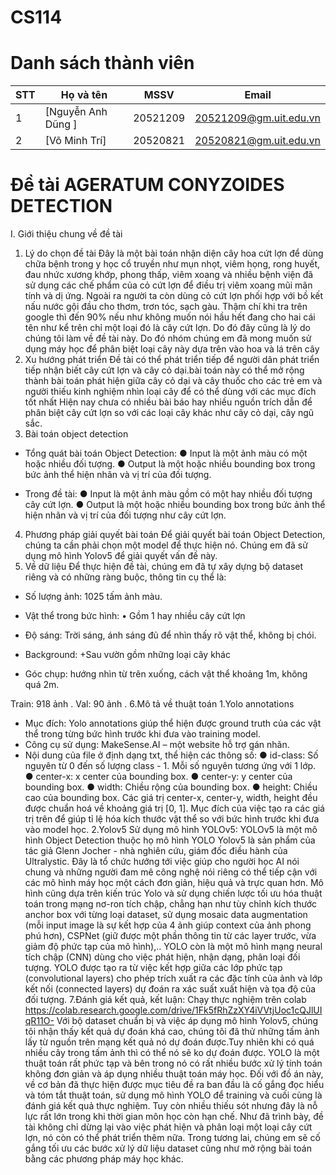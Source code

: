 # CS114
# Danh sách thành viên 
| STT | Họ và tên | MSSV | Email |
|-----|-------|------|-------|
| 1 | [Nguyễn Anh Dũng ] | 20521209 | 20521209@gm.uit.edu.vn |
| 2 | [Võ Minh Trí] | 20520821 | 20520821@gm.uit.edu.vn |

# Đề tài  AGERATUM CONYZOIDES DETECTION

I. Giới thiệu chung về đề tài
1. Lý do chọn đề tài
Đây là một bài toán nhận diện cây hoa cứt lợn để dùng chữa bệnh trong y học cổ truyền như mụn nhọt, viêm họng, rong huyết, đau nhức xương khớp, phong thấp, viêm xoang và nhiều bệnh viện đã sử dụng các chế phẩm của cỏ cứt lợn để điều trị viêm xoang mũi mãn tính và dị ứng.
Ngoài ra người ta còn dùng cỏ cứt lợn phối hợp với bồ kết nấu nước gội đầu cho thơm, trơn tóc, sạch gàu.
Thậm chí khi tra trên google thì đến 90% nếu như không muốn nói hầu hết đang cho hai cái tên như kể trên chỉ một loại đó là cây cứt lợn.
Do đó đây cũng là lý do chúng tôi làm về đề tài này.
Do đó nhóm chúng em đã mong muốn sử dụng máy học để phân biệt loại cây này dựa trên vào hoa và lá trên cây
2. Xu hướng phát triển
Đề tài có thể phát triển tiếp để người dân phát triển tiếp nhận biết cây cứt lợn và cây cỏ dại.bài toán này có thể mở rộng thành bài toán phát hiện giữa cây cỏ dại và cây thuốc cho các trẻ em và người thiếu kinh nghiệm nhìn loại cây để có thể dùng với các mục đích tốt nhất
Hiện nay chưa có nhiều bài báo hay nhiều nguồn trích dẫn để phân biệt cây cứt lợn so với các loại cây khác như cây cỏ dại, cây ngũ sắc.  
3. Bài toán object detection
+ Tổng quát bài toán Object Detection:
●	Input là  một ảnh màu có một hoặc nhiều đối tượng.
●	Output là một hoặc nhiều bounding box trong bức ảnh thể hiện nhãn và vị trí của đối tượng.

+ Trong đề tài:
●	Input là một ảnh màu gồm có một hay nhiều đối tượng cây cứt lợn.
●	Output là một hoặc nhiều bounding box trong bức ảnh thể hiện nhãn và vị trí của đối tượng như cây cứt lợn.
4. Phương pháp giải quyết bài toán
Để giải quyết bài toán Object Detection, chúng ta cần phải chọn một model để thực hiện nó. Chúng em đã sử dụng mô hình Yolov5 để giải quyết vấn đề này. 
5. Về dữ liệu
 Để thực hiện đề tài, chúng em đã tự xây dựng bộ dataset riêng và có những ràng buộc, thông tin cụ thể là:
- Số lượng ảnh: 1025 tấm ảnh màu. 
     
- Vật thể trong bức hình: 
•	Gồm 1 hay nhiều cây cứt lợn
- Độ sáng: Trời sáng, ánh sáng đủ để nhìn thấy rõ vật thể, không bị chói.
- Background: 
+Sau vườn gồm những loại cây khác 
- Góc chụp: hướng nhìn từ trên xuống, cách vật thể khoảng 1m, không quá 2m.

Train: 918 ảnh .
Val: 90 ảnh .
6.Mô tả về thuật toán
1.Yolo annotations
+ Mục đích: Yolo annotations giúp thể hiện được ground truth của các vật thể trong từng bức hình trước khi đưa vào training model.
+ Công cụ sử dụng: MakeSense.AI – một website hỗ trợ gán nhãn.
+ Nội dung của file ở định dạng txt, thể hiện các thông số:
<id-class> <center-x> <center-y> <width> <height>
●	id-class: Số nguyên từ 0 đến số lượng class - 1. Mỗi số nguyên tương ứng với 1 lớp.
●	center-x: x center của bounding box.
●	center-y: y center của bounding box.
●	width: Chiều rộng của bounding box.
●	height: Chiều cao của bounding box.
Các giá trị center-x, center-y, width, height đều được chuẩn hoá về khoảng giá trị [0, 1]. Mục đích của việc tạo ra các giá trị trên để giúp tỉ lệ hóa kích thước vật thể so với bức hình trước khi đưa vào model học.
2.Yolov5
  Sử dụng mô hình YOLOv5: YOLOv5 là một mô hình Object Detection thuộc họ mô hình YOLO
  Yolov5 là sản phẩm của tác giả Glenn Jocher - nhà nghiên cứu, giám đốc điều hành của Ultralystic. Đây là tổ chức hướng tới việc giúp cho người học AI nói chung và những người đam mê công nghệ nói riêng có thể tiếp cận với các mô hình máy học một cách đơn giản, hiệu quả và trực quan hơn.
Mô hình cũng dựa trên kiến trúc Yolo và sử dụng chiến lược tối ưu hóa thuật toán trong mạng nơ-ron tích chập, chẳng hạn như tùy chỉnh kích thước anchor box với từng loại dataset, sử dụng mosaic data augmentation (mỗi input image là sự kết hợp của 4 ảnh giúp context của ảnh phong phú hơn), CSPNet (giữ được một phần thông tin từ các layer trước, vừa giảm độ phức tạp của mô hình),..
  YOLO còn là một mô hình mạng neural tích chập (CNN) dùng cho việc phát hiện, nhận dạng, phân loại đối tượng. YOLO được tạo ra từ việc kết hợp giữa các lớp phức tạp (convolutional layers) cho phép trích xuất ra các đặc tính của ảnh và lớp kết nối (connected layers) dự đoán ra xác suất xuất hiện và tọa độ của đối tượng.
7.Đánh giá kết quả, kết luận:
  Chạy thực nghiệm trên colab https://colab.research.google.com/drive/1Fk5fRhZzXY4iVVtjUoc1cQJlUIqR11O-
  Với bộ dataset chuẩn bị và việc áp dụng  mô hình Yolov5, chúng tôi nhận thấy kết quả dự đoán khá cao, chúng tôi đã thử những tấm ảnh lấy từ nguồn trên mạng kết quả nó dự đoán được.Tuy nhiên khi có quá nhiều cây trong tấm ảnh thì có thể nó sẽ ko dự đoán được. 
YOLO là một thuật toán rất phức tạp và bên trong nó có rất nhiều bước xử lý tính toán không đơn giản và áp dụng nhiều thuật toán máy học. Đối với đồ án này, về cơ bản đã thực hiện được mục tiêu đề ra ban đầu là cố gắng đọc hiểu và tóm tắt thuật toán, sử dụng mô hình YOLO để training và cuối cùng là đánh giá kết quả thực nghiệm. Tuy còn nhiều thiếu sót nhưng đây là nỗ lực rất lớn trong khi thời gian môn học còn hạn chế. 
Như đã trình bày, đề tài không chỉ dừng lại vào việc phát hiện và phân loại một loại cây cứt lợn, nó còn có thể phát triển thêm nữa. Trong tương lai, chúng em sẽ cố gắng tối ưu các bước xử lý dữ liệu dataset cũng như mở rộng bài toán bằng các phương pháp máy học khác.

 










